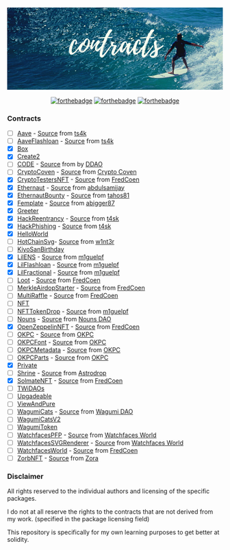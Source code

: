 <p align="center">
  <img src="assets/contracts.png">
</p>

<div align="center">

[![forthebadge](https://forthebadge.com/images/badges/for-sharks.svg)](https://forthebadge.com)
[![forthebadge](https://forthebadge.com/images/badges/60-percent-of-the-time-works-every-time.svg)](https://forthebadge.com)
[![forthebadge](https://forthebadge.com/images/badges/no-ragrets.svg)](https://forthebadge.com)

</div>

### Contracts

- [ ] [Aave](/contracts/Aave) - [Source](https://github.com/t4sk/defi-by-example) from [ts4k](https://github.com/t4sk)
- [ ] [AaveFlashloan](/contracts/AaveFlashLoan) - [Source](https://github.com/t4sk/defi-by-example) from [ts4k](https://github.com/t4sk)
- [x] [Box](/contracts/Box)
- [x] [Create2](/contracts/Create2)
- [ ] [CODE](/contracts/CODE) - [Source](https://github.com/Developer-DAO/code-claim-site) from by [DDAO](https://github.com/Developer-DAO)
- [ ] [CryptoCoven](/contracts/CryptoCoven) - [Source](https://github.com/crypto-coven/contracts) from [Crypto Coven](https://github)
- [x] [CryptoTestersNFT](/contracts/CryptoTestersNFT) - [Source](https://github.com/FredCoen/cryptotesters-merkle-whitelist-nft) from [FredCoen](https://github.com/FredCoen)
- [x] [Ethernaut](/contracts/Ethernaut) - [Source](https://github.com/abdulsamijay/ethernaut) from [abdulsamijay](https://github.com/abdulsamijay)
- [x] [EthernautBounty](/contracts/EthernautBounty) - [Source](https://github.com/tahos81/ethernaut-bounty) from [tahos81](https://github.com/tahos81)
- [x] [Femplate](/contracts/Femplate) - [Source](https://github.com/abigger87/femplate) from [abigger87](https://github.com/abigger87)
- [x] [Greeter](/contracts/Greeter)
- [x] [HackReentrancy](/contracts/HackReentrancy) - [Source](https://solidity-by-example.org/hacks/re-entrancy) from [t4sk](https://github.com/t4sk)
- [x] [HackPhishing](/contracts/HackPhishing) - [Source](https://solidity-by-example.org/hacks/phishing-with-tx-origin) from [t4sk](https://github.com/t4sk)
- [x] [HelloWorld](/contracts/HelloWorld)
- [ ] [HotChainSvg](/contracts/HotChainSvg)- [Source](https://github.com/w1nt3r-eth/hot-chain-svg) from [w1nt3r](https://github.com/w1nt3r-eth)
- [ ] [KiyoSanBirthday](/contracts/KiyoSanBirthday)
- [x] [LilENS](/contracts/LilENS) - [Source](https://github.com/m1guelpf/lil-web3) from [m1guelpf](https://github.com/m1guelpf)
- [x] [LilFlashloan](/contracts/LilFlashloan) - [Source](https://github.com/m1guelpf/lil-web3) from [m1guelpf](https://github.com/m1guelpf)
- [x] [LilFractional](/contracts/LilFractional) - [Source](https://github.com/m1guelpf/lil-web3) from [m1guelpf](https://github.com/m1guelpf)
- [ ] [Loot](/contracts/Loot) - [Source](https://etherscan.io/address/0xff9c1b15b16263c61d017ee9f65c50e4ae0113d7#code) from [FredCoen](https://github.com/abdulsamijay)
- [ ] [MerkleAirdopStarter](/contracts/MerkleAirdopStarter) - [Source](https://github.com/Anish-Agnihotri/merkle-airdrop-starter) from [FredCoen](https://github.com/abdulsamijay)
- [ ] [MultiRaffle](/contracts/MultiRaffle) - [Source](https://github.com/Anish-Agnihotri/MultiRaffle) from [FredCoen](https://github.com/abdulsamijay)
- [ ] [NFT](/contracts/NFT)
- [ ] [NFTTokenDrop](/contracts/NFTTokenDrop) - [Source](https://github.com/m1guelpf/nft-token-drop) from [m1guelpf](https://github.com/m1guelpf)
- [ ] [Nouns](/contracts/Nouns) - [Source](https://github.com/nounsDAO/nouns-monorepo) from [Nouns DAO](https://github.com/nounsDAO)
- [x] [OpenZeppelinNFT](/contracts/OpenZeppelinNFT) - [Source](https://github.com/FredCoen/nft-tutorial) from [FredCoen](https://github.com/FredCoen)
- [ ] [OKPC](/contracts/OKPC) - [Source](https://etherscan.io/token/0x7183209867489e1047f3a7c23ea1aed9c4e236e8#code) from [OKPC](https://okpc.app/)
- [ ] [OKPCFont](/contracts/OKPCFont) - [Source](https://etherscan.io/token/0xB1917264F00EC7dc0A058B51651EAd14759F0C09#code) from [OKPC](https://okpc.app/)
- [ ] [OKPCMetadata](/contracts/OKPCMetadata) - [Source](https://etherscan.io/token/0x38894d185689b8d83609f5b72fd379a753fd46be#code) from [OKPC](https://okpc.app/)
- [ ] [OKPCParts](/contracts/OKPC) - [Source](https://etherscan.io/token/0xd407890eD592d94390e6493f94DC784C5111f6Ee#code) from [OKPC](https://okpc.app/)
- [x] [Private](/contracts/Private)
- [ ] [Shrine](/contracts/Shrine) - [Source](https://github.com/Astrodrop/shrine) from [Astrodrop](https://github.com/Astrodrop)
- [x] [SolmateNFT](/contracts/SolmateNFT) - [Source](https://github.com/FredCoen/nft-tutorial) from [FredCoen](https://github.com/FredCoen)
- [ ] [TWiDAOs](/contracts/TWiDAOs)
- [ ] [Upgadeable](/contracts/Upgadeable)
- [ ] [ViewAndPure](/contracts/ViewAndPure)
- [ ] [WagumiCats](/contracts/WagumiCats) - [Source](https://github.com/wagumi/wagumi) from [Wagumi DAO](https://github.com/wagumi)
- [ ] [WagumiCatsV2](/contracts/WagumiCatsV2)
- [ ] [WagumiToken](/contracts/WagumiToken)
- [ ] [WatchfacesPFP](/contracts/WatchfacesPFP) - [Source](https://etherscan.io/address/0x1b57e04c02f9328bdd417fde6698b236b543c47f#code) from [Watchfaces World](https://www.watchfaces.world/)
- [ ] [WatchfacesSVGRenderer](/contracts/WatchfacesSVGRenderer) - [Source](https://etherscan.io/address/0x3aee59ca9cea21389d167112091ceace86747124#code) from [Watchfaces World](https://www.watchfaces.world/)
- [ ] [WatchfacesWorld](/contracts/WatchfacesWorld) - [Source](https://etherscan.io/address/0x8d3b078d9d9697a8624d4b32743b02d270334af1#code) from [FredCoen](https://github.com/abdulsamijay)
- [ ] [ZorbNFT](/contracts/ZorbNFT) - [Source](https://github.com/ourzora/zorb/tree/main/packages/zorb-contracts) from [Zora](https://github.com/ourzora)

### Disclaimer

All rights reserved to the individual authors and licensing of the specific packages.

I do not at all reserve the rights to the contracts that are not derived from my work. (specified in the package licensing field)

This repository is specifically for my own learning purposes to get better at solidity.
